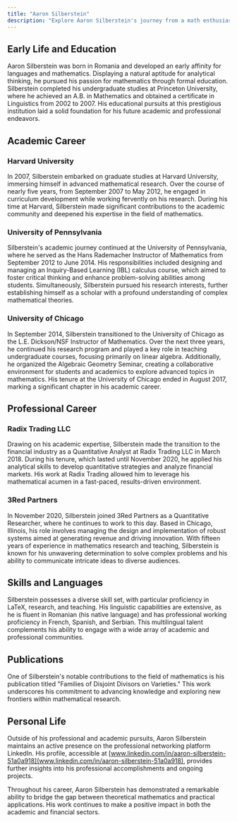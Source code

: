 ```yaml
---
title: "Aaron Silberstein"
description: "Explore Aaron Silberstein's journey from a math enthusiast in Romania to a renowned academic and quantitative researcher in Chicago. Discover more about his achievements and contributions."
---
```




## Early Life and Education

Aaron Silberstein was born in Romania and developed an early affinity for languages and mathematics. Displaying a natural aptitude for analytical thinking, he pursued his passion for mathematics through formal education. Silberstein completed his undergraduate studies at Princeton University, where he achieved an A.B. in Mathematics and obtained a certificate in Linguistics from 2002 to 2007. His educational pursuits at this prestigious institution laid a solid foundation for his future academic and professional endeavors.

## Academic Career

### Harvard University

In 2007, Silberstein embarked on graduate studies at Harvard University, immersing himself in advanced mathematical research. Over the course of nearly five years, from September 2007 to May 2012, he engaged in curriculum development while working fervently on his research. During his time at Harvard, Silberstein made significant contributions to the academic community and deepened his expertise in the field of mathematics.

### University of Pennsylvania

Silberstein's academic journey continued at the University of Pennsylvania, where he served as the Hans Rademacher Instructor of Mathematics from September 2012 to June 2014. His responsibilities included designing and managing an Inquiry-Based Learning (IBL) calculus course, which aimed to foster critical thinking and enhance problem-solving abilities among students. Simultaneously, Silberstein pursued his research interests, further establishing himself as a scholar with a profound understanding of complex mathematical theories.

### University of Chicago

In September 2014, Silberstein transitioned to the University of Chicago as the L.E. Dickson/NSF Instructor of Mathematics. Over the next three years, he continued his research program and played a key role in teaching undergraduate courses, focusing primarily on linear algebra. Additionally, he organized the Algebraic Geometry Seminar, creating a collaborative environment for students and academics to explore advanced topics in mathematics. His tenure at the University of Chicago ended in August 2017, marking a significant chapter in his academic career.

## Professional Career

### Radix Trading LLC

Drawing on his academic expertise, Silberstein made the transition to the financial industry as a Quantitative Analyst at Radix Trading LLC in March 2018. During his tenure, which lasted until November 2020, he applied his analytical skills to develop quantitative strategies and analyze financial markets. His work at Radix Trading allowed him to leverage his mathematical acumen in a fast-paced, results-driven environment.

### 3Red Partners

In November 2020, Silberstein joined 3Red Partners as a Quantitative Researcher, where he continues to work to this day. Based in Chicago, Illinois, his role involves managing the design and implementation of robust systems aimed at generating revenue and driving innovation. With fifteen years of experience in mathematics research and teaching, Silberstein is known for his unwavering determination to solve complex problems and his ability to communicate intricate ideas to diverse audiences.

## Skills and Languages

Silberstein possesses a diverse skill set, with particular proficiency in LaTeX, research, and teaching. His linguistic capabilities are extensive, as he is fluent in Romanian (his native language) and has professional working proficiency in French, Spanish, and Serbian. This multilingual talent complements his ability to engage with a wide array of academic and professional communities.

## Publications

One of Silberstein's notable contributions to the field of mathematics is his publication titled "Families of Disjoint Divisors on Varieties." This work underscores his commitment to advancing knowledge and exploring new frontiers within mathematical research.

## Personal Life

Outside of his professional and academic pursuits, Aaron Silberstein maintains an active presence on the professional networking platform LinkedIn. His profile, accessible at [www.linkedin.com/in/aaron-silberstein-51a0a918](www.linkedin.com/in/aaron-silberstein-51a0a918), provides further insights into his professional accomplishments and ongoing projects.

Throughout his career, Aaron Silberstein has demonstrated a remarkable ability to bridge the gap between theoretical mathematics and practical applications. His work continues to make a positive impact in both the academic and financial sectors.